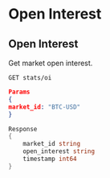 # Open Interest

## Open Interest

Get market open interest.

```
GET stats/oi
```

```json
Params
{
market_id: "BTC-USD"
}
```

```go
Response 
{
	market_id string               
	open_interest string
	timestamp int64               
}
```
